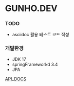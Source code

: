 # GUNHO.DEV

### TODO
* asciidoc 활용 테스트 코드 작성

### 개발환경
* JDK 17
* springFrameworkd 3.4
* JPA

[API_DOCS](src/docs/asciidoc/index.adoc)